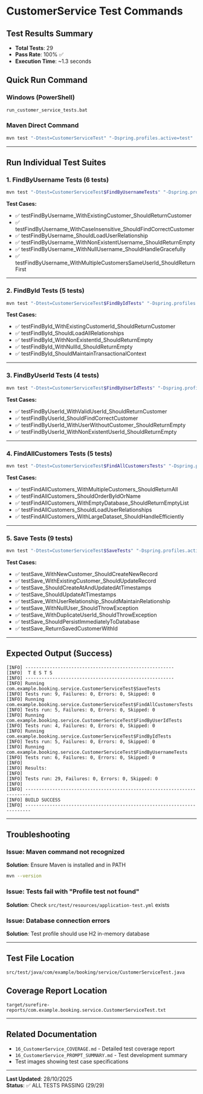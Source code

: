 # CustomerService Test Commands

## Test Results Summary
- **Total Tests**: 29
- **Pass Rate**: 100% ✅
- **Execution Time**: ~1.3 seconds

## Quick Run Command

### Windows (PowerShell)
```bash
run_customer_service_tests.bat
```

### Maven Direct Command
```bash
mvn test "-Dtest=CustomerServiceTest" "-Dspring.profiles.active=test"
```

---

## Run Individual Test Suites

### 1. FindByUsername Tests (6 tests)
```bash
mvn test "-Dtest=CustomerServiceTest$FindByUsernameTests" "-Dspring.profiles.active=test"
```

**Test Cases:**
- ✅ testFindByUsername_WithExistingCustomer_ShouldReturnCustomer
- ✅ testFindByUsername_WithCaseInsensitive_ShouldFindCorrectCustomer
- ✅ testFindByUsername_ShouldLoadUserRelationship
- ✅ testFindByUsername_WithNonExistentUsername_ShouldReturnEmpty
- ✅ testFindByUsername_WithNullUsername_ShouldHandleGracefully
- ✅ testFindByUsername_WithMultipleCustomersSameUserId_ShouldReturnFirst

---

### 2. FindById Tests (5 tests)
```bash
mvn test "-Dtest=CustomerServiceTest$FindByIdTests" "-Dspring.profiles.active=test"
```

**Test Cases:**
- ✅ testFindById_WithExistingCustomerId_ShouldReturnCustomer
- ✅ testFindById_ShouldLoadAllRelationships
- ✅ testFindById_WithNonExistentId_ShouldReturnEmpty
- ✅ testFindById_WithNullId_ShouldReturnEmpty
- ✅ testFindById_ShouldMaintainTransactionalContext

---

### 3. FindByUserId Tests (4 tests)
```bash
mvn test "-Dtest=CustomerServiceTest$FindByUserIdTests" "-Dspring.profiles.active=test"
```

**Test Cases:**
- ✅ testFindByUserId_WithValidUserId_ShouldReturnCustomer
- ✅ testFindByUserId_ShouldFindCorrectCustomer
- ✅ testFindByUserId_WithUserWithoutCustomer_ShouldReturnEmpty
- ✅ testFindByUserId_WithNonExistentUserId_ShouldReturnEmpty

---

### 4. FindAllCustomers Tests (5 tests)
```bash
mvn test "-Dtest=CustomerServiceTest$FindAllCustomersTests" "-Dspring.profiles.active=test"
```

**Test Cases:**
- ✅ testFindAllCustomers_WithMultipleCustomers_ShouldReturnAll
- ✅ testFindAllCustomers_ShouldOrderByIdOrName
- ✅ testFindAllCustomers_WithEmptyDatabase_ShouldReturnEmptyList
- ✅ testFindAllCustomers_ShouldLoadUserRelationships
- ✅ testFindAllCustomers_WithLargeDataset_ShouldHandleEfficiently

---

### 5. Save Tests (9 tests)
```bash
mvn test "-Dtest=CustomerServiceTest$SaveTests" "-Dspring.profiles.active=test"
```

**Test Cases:**
- ✅ testSave_WithNewCustomer_ShouldCreateNewRecord
- ✅ testSave_WithExistingCustomer_ShouldUpdateRecord
- ✅ testSave_ShouldCreateAtAndUpdatedAtTimestamps
- ✅ testSave_ShouldUpdateAtTimestamps
- ✅ testSave_WithUserRelationship_ShouldMaintainRelationship
- ✅ testSave_WithNullUser_ShouldThrowException
- ✅ testSave_WithDuplicateUserId_ShouldThrowException
- ✅ testSave_ShouldPersistImmediatelyToDatabase
- ✅ testSave_ReturnSavedCustomerWithId

---

## Expected Output (Success)

```
[INFO] -------------------------------------------------------
[INFO]  T E S T S
[INFO] -------------------------------------------------------
[INFO] Running com.example.booking.service.CustomerServiceTest$SaveTests
[INFO] Tests run: 9, Failures: 0, Errors: 0, Skipped: 0
[INFO] Running com.example.booking.service.CustomerServiceTest$FindAllCustomersTests
[INFO] Tests run: 5, Failures: 0, Errors: 0, Skipped: 0
[INFO] Running com.example.booking.service.CustomerServiceTest$FindByUserIdTests
[INFO] Tests run: 4, Failures: 0, Errors: 0, Skipped: 0
[INFO] Running com.example.booking.service.CustomerServiceTest$FindByIdTests
[INFO] Tests run: 5, Failures: 0, Errors: 0, Skipped: 0
[INFO] Running com.example.booking.service.CustomerServiceTest$FindByUsernameTests
[INFO] Tests run: 6, Failures: 0, Errors: 0, Skipped: 0
[INFO] 
[INFO] Results:
[INFO] 
[INFO] Tests run: 29, Failures: 0, Errors: 0, Skipped: 0
[INFO] 
[INFO] ------------------------------------------------------------------------
[INFO] BUILD SUCCESS
[INFO] ------------------------------------------------------------------------
```

---

## Troubleshooting

### Issue: Maven command not recognized
**Solution**: Ensure Maven is installed and in PATH
```bash
mvn --version
```

### Issue: Tests fail with "Profile test not found"
**Solution**: Check `src/test/resources/application-test.yml` exists

### Issue: Database connection errors
**Solution**: Test profile should use H2 in-memory database

---

## Test File Location
```
src/test/java/com/example/booking/service/CustomerServiceTest.java
```

## Coverage Report Location
```
target/surefire-reports/com.example.booking.service.CustomerServiceTest.txt
```

---

## Related Documentation
- `16_CustomerService_COVERAGE.md` - Detailed test coverage report
- `16_CustomerService_PROMPT_SUMMARY.md` - Test development summary
- Test images showing test case specifications

---

**Last Updated**: 28/10/2025  
**Status**: ✅ ALL TESTS PASSING (29/29)


